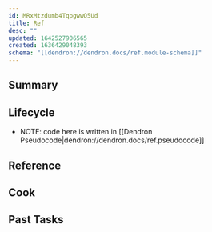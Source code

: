 ```yaml
---
id: MRxMtzdumb4TqpgwwQ5Ud
title: Ref
desc: ""
updated: 1642527906565
created: 1636429048393
schema: "[[dendron://dendron.docs/ref.module-schema]]"
---
```


## Summary

## Lifecycle

- NOTE: code here is written in [[Dendron Pseudocode|dendron://dendron.docs/ref.pseudocode]]

## Reference

## Cook

## Past Tasks
